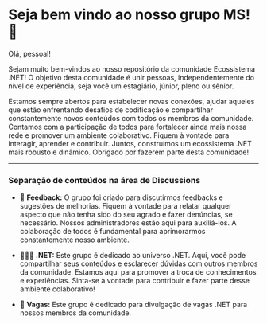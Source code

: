 # Seja bem vindo ao nosso grupo MS! 💙

Olá, pessoal!

Sejam muito bem-vindos ao nosso repositório da comunidade Ecossistema .NET! O objetivo desta comunidade é unir pessoas, independentemente do nível de experiência, seja você um estagiário, júnior, pleno ou sênior.

Estamos sempre abertos para estabelecer novas conexões, ajudar aqueles que estão enfrentando desafios de codificação e compartilhar constantemente novos conteúdos com todos os membros da comunidade. Contamos com a participação de todos para fortalecer ainda mais nossa rede e promover um ambiente colaborativo.
Fiquem à vontade para interagir, aprender e contribuir. Juntos, construímos um ecossistema .NET mais robusto e dinâmico. Obrigado por fazerem parte desta comunidade!



---

### Separação de conteúdos na área de Discussions
- 📢 **Feedback:** O grupo foi criado para discutirmos feedbacks e sugestões de melhorias. Fiquem à vontade para relatar qualquer aspecto que não tenha sido do seu agrado e fazer denúncias, se necessário. Nossos administradores estão aqui para auxiliá-los. A colaboração de todos é fundamental para aprimorarmos constantemente nosso ambiente.

- 👨🏻‍💻 **.NET:** Este grupo é dedicado ao universo .NET. Aqui, você pode compartilhar seus conteúdos e esclarecer dúvidas com outros membros da comunidade. Estamos aqui para promover a troca de conhecimentos e experiências. Sinta-se à vontade para contribuir e fazer parte desse ambiente colaborativo!

- 💼 **Vagas:** Este grupo é dedicado para divulgação de vagas .NET para nossos membros da comunidade.

